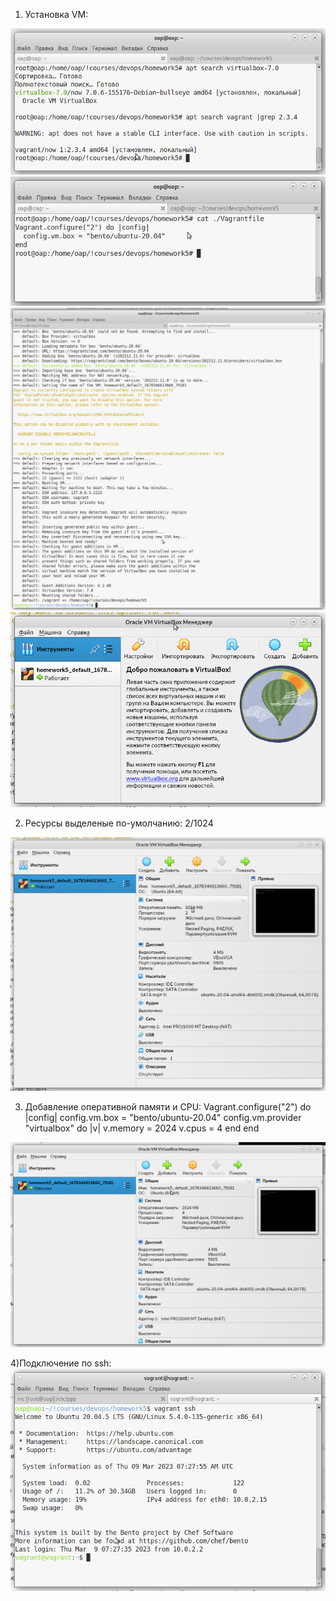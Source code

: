 1) Установка VM:
<img src="/lesson5_img/1.png">

<img src="/lesson5_img/2.png">

<img src="/lesson5_img/3.png">

<img src="/lesson5_img/4.png">


2) Ресурсы выделеные по-умолчанию: 2/1024
<img src="/lesson5_img/5.png">

3) Добавление оперативной памяти и CPU:
Vagrant.configure("2") do |config|
    config.vm.box = "bento/ubuntu-20.04"
    config.vm.provider "virtualbox" do |v|
	    v.memory = 2024
	    v.cpus = 4
    end
end
<img src="/lesson5_img/res.png">


4)Подключение по ssh:
<img src="/lesson5_img/6.png">

